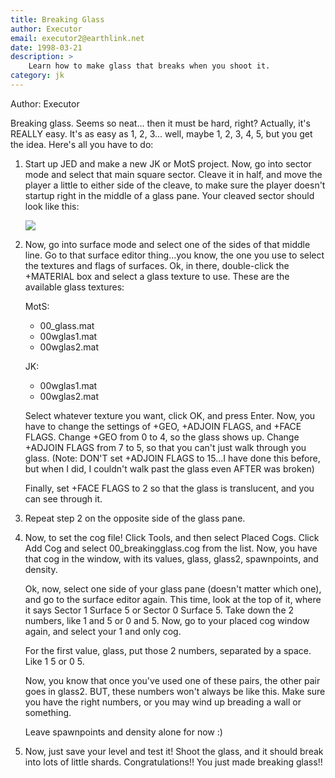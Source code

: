 ```yaml
---
title: Breaking Glass
author: Executor
email: executor2@earthlink.net
date: 1998-03-21
description: >
    Learn how to make glass that breaks when you shoot it.
category: jk
---
```


Author: Executor
  
Breaking glass. Seems so neat... then it must be hard, right? Actually,
it's REALLY easy. It's as easy as 1, 2, 3... well, maybe 1, 2, 3, 4, 5,
but you get the idea. Here's all you have to do:

1.  Start up JED and make a new JK or MotS project. Now, go into sector
    mode and select that main square sector. Cleave it in half, and move
    the player a little to either side of the cleave, to make sure the
    player doesn't startup right in the middle of a glass pane. Your
    cleaved sector should look like this:  
      
    ![](1.GIF)
      
      
2.  Now, go into surface mode and select one of the sides of that middle
    line. Go to that surface editor thing...you know, the one you use to
    select the textures and flags of surfaces. Ok, in there,
    double-click the +MATERIAL box and select a glass texture to use.
    These are the available glass textures:  
      
    MotS:
        <ul>
        <li>00_glass.mat</li>
        <li>00wglas1.mat</li>
        <li>00wglas2.mat</li>
        </ul>

    JK:
        <ul>
        <li>00wglas1.mat</li>
        <li>00wglas2.mat</li>
        </ul>
      
    Select whatever texture you want, click OK, and press Enter. Now,
    you have to change the settings of +GEO, +ADJOIN FLAGS, and +FACE
    FLAGS. Change +GEO from 0 to 4, so the glass shows up. Change
    +ADJOIN FLAGS from 7 to 5, so that you can't just walk through you
    glass. (Note: DON'T set +ADJOIN FLAGS to 15...I have done this
    before, but when I did, I couldn't walk past the glass even AFTER
    was broken)  
      
    Finally, set +FACE FLAGS to 2 so that the glass is translucent, and
    you can see through it.  
      
3.  Repeat step 2 on the opposite side of the glass pane.  
      
4.  Now, to set the cog file\! Click Tools, and then select Placed Cogs.
    Click Add Cog and select 00\_breakingglass.cog from the list. Now,
    you have that cog in the window, with its values, glass, glass2,
    spawnpoints, and density.  
      
    Ok, now, select one side of your glass pane (doesn't matter which
    one), and go to the surface editor again. This time, look at the top
    of it, where it says Sector 1 Surface 5 or Sector 0 Surface 5. Take
    down the 2 numbers, like 1 and 5 or 0 and 5. Now, go to your placed
    cog window again, and select your 1 and only cog.  
      
    For the first value, glass, put those 2 numbers, separated by a
    space. Like 1 5 or 0 5.  
      
    Now, you know that once you've used one of these pairs, the other
    pair goes in glass2. BUT, these numbers won't always be like this.
    Make sure you have the right numbers, or you may wind up breading a
    wall or something.  
      
    Leave spawnpoints and density alone for now :)  
      
5.  Now, just save your level and test it\! Shoot the glass, and it
    should break into lots of little shards. Congratulations\!\! You
    just made breaking glass\!\!

